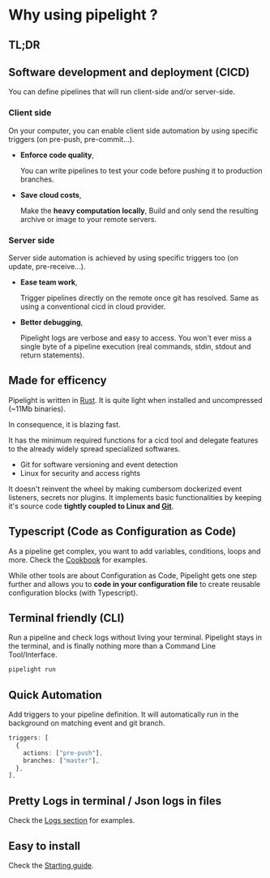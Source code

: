 <script setup>
import Features from '../.vitepress/theme/components/Features.vue';
</script>

# Why using pipelight ?

## TL;DR

<Features />

## Software development and deployment (CICD)

You can define pipelines that will run client-side and/or server-side.

### Client side

On your computer, you can enable client side automation by using specific triggers (on pre-push, pre-commit...).

- **Enforce code quality**,

  You can write pipelines to test your code before pushing it to production branches.

- **Save cloud costs**,

  Make the **heavy computation locally**,
  Build and only send the resulting archive or image to your remote servers.

### Server side

Server side automation is achieved by using specific triggers too (on update, pre-receive...).

- **Ease team work**,

  Trigger pipelines directly on the remote once git has resolved.
  Same as using a conventional cicd in cloud provider.

- **Better debugging**,

  Pipelight logs are verbose and easy to access.
  You won't ever miss a single byte of a pipeline execution (real commands, stdin, stdout and return statements).

## Made for efficency

Pipelight is written in [Rust](https://www.rust-lang.org/).
It is quite light when installed and uncompressed (~11Mb binaries).

In consequence, it is blazing fast.

It has the minimum required functions for a cicd tool
and delegate features to the already widely spread specialized softwares.

- Git for software versioning and event detection
- Linux for security and access rights

It doesn't reinvent the wheel by making cumbersom dockerized event listeners, secrets nor plugins.
It implements basic functionalities by keeping it's source code **tightly coupled to Linux and [Git](https://git-scm.com/)**.

## Typescript (Code as Configuration as Code)

As a pipeline get complex, you want to add variables, conditions, loops and more.
Check the [Cookbook](/cookbook/tips) for examples.

While other tools are about Configuration as Code,
Pipelight gets one step further and allows you to **code in your configuration file** to create reusable configuration blocks (with Typescript).

## Terminal friendly (CLI)

Run a pipeline and check logs without living your terminal.
Pipelight stays in the terminal, and is finally nothing more than a Command Line Tool/Interface.

```sh
pipelight run
```

## Quick Automation

Add triggers to your pipeline definition.
It will automatically run in the background on matching event and git branch.

```ts
triggers: [
  {
    actions: ["pre-push"],
    branches: ["master"],
  },
],
```

## Pretty Logs in terminal / Json logs in files

Check the [Logs section](/guide/logs) for examples.

## Easy to install

Check the [Starting guide](/guide/).
